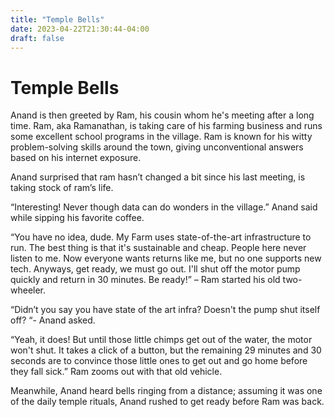 ```yaml
---
title: "Temple Bells"
date: 2023-04-22T21:30:44-04:00
draft: false
---
```

# Temple Bells

Anand is then greeted by Ram, his cousin whom he's meeting after a long time. Ram, aka Ramanathan, is taking care of his farming business and runs some excellent school programs in the village. Ram is known for his witty problem-solving skills around the town, giving unconventional answers based on his internet exposure. 

Anand surprised that ram hasn’t changed a bit since his last meeting, is taking stock of ram’s life. 

“Interesting! Never though data can do wonders in the village.” Anand said while sipping his favorite coffee. 

“You have no idea, dude. My Farm uses state-of-the-art infrastructure to run. The best thing is that it's sustainable and cheap. People here never listen to me. Now everyone wants returns like me, but no one supports new tech. Anyways, get ready, we must go out. I'll shut off the motor pump quickly and return in 30 minutes. Be ready!” – Ram started his old two-wheeler.

“Didn’t you say you have state of the art infra? Doesn't the pump shut itself off? “- Anand asked.

“Yeah, it does! But until those little chimps get out of the water, the motor won't shut. It takes a click of a button, but the remaining 29 minutes and 30 seconds are to convince those little ones to get out and go home before they fall sick.” Ram zooms out with that old vehicle. 

Meanwhile, Anand heard bells ringing from a distance; assuming it was one of the daily temple rituals, Anand rushed to get ready before Ram was back.


